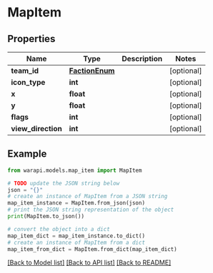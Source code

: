 # MapItem


## Properties

Name | Type | Description | Notes
------------ | ------------- | ------------- | -------------
**team_id** | [**FactionEnum**](FactionEnum.md) |  | [optional] 
**icon_type** | **int** |  | [optional] 
**x** | **float** |  | [optional] 
**y** | **float** |  | [optional] 
**flags** | **int** |  | [optional] 
**view_direction** | **int** |  | [optional] 

## Example

```python
from warapi.models.map_item import MapItem

# TODO update the JSON string below
json = "{}"
# create an instance of MapItem from a JSON string
map_item_instance = MapItem.from_json(json)
# print the JSON string representation of the object
print(MapItem.to_json())

# convert the object into a dict
map_item_dict = map_item_instance.to_dict()
# create an instance of MapItem from a dict
map_item_from_dict = MapItem.from_dict(map_item_dict)
```
[[Back to Model list]](../README.md#documentation-for-models) [[Back to API list]](../README.md#documentation-for-api-endpoints) [[Back to README]](../README.md)


